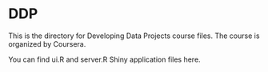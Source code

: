 # DDP

This is the directory for Developing Data Projects course files. The course is organized by Coursera.

You can find ui.R and server.R Shiny application files here. 
